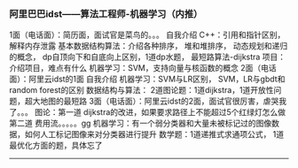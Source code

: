 ### 阿里巴巴idst——算法工程师-机器学习（内推）
1面（电话面）：简历面，面试官是菜鸟的。。。
自我介绍
C++：引用和指针区别，
解释内存泄露
基本数据结构算法：介绍各种排序，
堆和堆排序，
动态规划和递归的概念，
dp自顶向下和自底向上区别，1道dp水题，
最短路算法-dijkstra
项目：介绍项目，难点有什么
机器学习：SVM，支持向量与核函数的概念
2面（电话面）：阿里云idst的1面
自我介绍
机器学习：SVM与LR区别，
SVM，LR与gbdt和random forest的区别
数据结构与算法：
2道图论题：1道dijkstra，1道开放性问题，超大地图的最短路
3面（电话面）：阿里云idst的2面，面试官很厉害，虐哭我了。。。
图论：第一道 dijkstra的改进，如果要求路径上不能超过5个红绿灯怎么做
第二道 费用流。。。。。gg
机器学习：有一个弱分类器和大量未被标记过的图像数据，如何人工标记图像来对分类器进行提升
数学题：1道递推式求通项公式，
1道最优化方面的题，具体忘了

---
